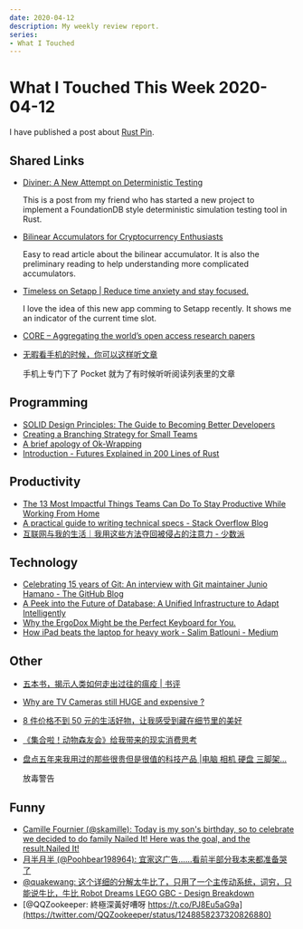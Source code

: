 ```yaml
---
date: 2020-04-12
description: My weekly review report.
series:
- What I Touched
---
```


# What I Touched This Week 2020-04-12

I have published a post about [Rust Pin](ia-writer://open?path=/Locations/iCloud/§%20Blog/Posts/Posts%20-%202020/2004%20-%20Rust%20Pin/♯%20Rust%20Pin.md).

<!--more-->

## Shared Links

-   [Diviner: A New Attempt on Deterministic Testing](https://xuejie.space/2020_04_11_diviner_a_new_attempt_on_deterministic_testing/)

    This is a post from my friend who has started a new project to implement a FoundationDB style deterministic simulation testing tool in Rust.

-   [Bilinear Accumulators for Cryptocurrency Enthusiasts](https://decentralizedthoughts.github.io/2020-04-02-bilinear-accumulators-for-cryptocurrency/)

    Easy to read article about the bilinear accumulator. It is also the
    preliminary reading to help understanding more complicated accumulators.

-   [Timeless on Setapp | Reduce time anxiety and stay focused.](https://setapp.com/apps/timeless)

    I love the idea of this new app comming to Setapp recently. It shows me an indicator of the current time slot.

-   [CORE – Aggregating the world’s open access research papers](https://core.ac.uk/)
-   [无暇看手机的时候，你可以这样听文章](https://sspai.com/post/59948)

    手机上专门下了 Pocket 就为了有时候听听阅读列表里的文章

## Programming

-   [SOLID Design Principles: The Guide to Becoming Better Developers](https://adevait.com/software/solid-design-principles-the-guide-to-becoming-better-developers)
-   [Creating a Branching Strategy for Small Teams](https://adevait.com/software/creating-branching-strategy)
-   [A brief apology of Ok-Wrapping](https://boats.gitlab.io/blog/post/why-ok-wrapping/)
-   [Introduction - Futures Explained in 200 Lines of Rust](https://cfsamson.github.io/books-futures-explained/)

## Productivity

-   [The 13 Most Impactful Things Teams Can Do To Stay Productive While Working From Home](https://doist.com/blog/work-from-home-advice/)
-   [A practical guide to writing technical specs - Stack Overflow Blog](https://stackoverflow.blog/2020/04/06/a-practical-guide-to-writing-technical-specs/?utm_source=Iterable&utm_medium=email&utm_campaign=the_overflow_newsletter)
-   [互联网与我的生活｜我用这些方法夺回被侵占的注意力 - 少数派](https://sspai.com/post/59606)

## Technology

-   [Celebrating 15 years of Git: An interview with Git maintainer Junio Hamano - The GitHub Blog](https://github.blog/2020-04-07-celebrating-15-years-of-git-an-interview-with-git-maintainer-junio-hamano/)
-   [A Peek into the Future of Database: A Unified Infrastructure to Adapt Intelligently](https://pingcap.com/blog/future-of-database-unified-infrastructure-to-adapt-intelligently/)
-   [Why the ErgoDox Might be the Perfect Keyboard for You.](https://medium.com/datadriveninvestor/why-the-ergodox-might-be-the-perfect-keyboard-for-you-d223fc40977e)
-   [How iPad beats the laptop for heavy work - Salim Batlouni - Medium](https://medium.com/@batlounis/how-ipad-beats-the-laptop-for-heavy-work-4776cba5e55d)

## Other

-   [五本书，揭示人类如何走出过往的瘟疫 | 书评](http://mp.weixin.qq.com/s?__biz=MjM5MjA1Mzk2MQ==&mid=2650877440&idx=1&sn=6f75a39c1854cf6cccd35bb38822c279&chksm=bd59a1a68a2e28b03e26a66bf828b3a20098ef2f888ae67551679665eefd6d1a1e2c75ed1658&mpshare=1&scene=1&srcid=&sharer_sharetime=1586585502628&sharer_shareid=e7bb68422a42795eb26b0930876fa613)
-   [Why are TV Cameras still HUGE and expensive ?](https://www.youtube.com/watch?v=RkTaMyatsTo)
-   [8 件价格不到 50 元的生活好物，让我感受到藏在细节里的美好](https://sspai.com/post/59789)
-   [《集合啦！动物森友会》给我带来的现实消费思考](https://sspai.com/post/59882)
-   [盘点五年来我用过的那些很贵但是很值的科技产品 |电脑 相机 硬盘 三脚架...](https://www.youtube.com/watch?v=E2bQjmY-8lk)

    放毒警告

## Funny

-   [Camille Fournier (@skamille): Today is my son's birthday, so to celebrate we decided to do family Nailed It! Here was the goal, and the result.Nailed It!](https://twitter.com/skamille/status/1246534738136924160)
-   [月半月半 (@Poohbear198964): 宜家这广告……看前半部分我本来都准备哭了](https://twitter.com/Poohbear198964/status/1248669038168817666)
-   [@quakewang: 这个详细的分解太牛比了，只用了一个主传动系统，词穷，只能说牛比，牛比 Robot Dreams LEGO GBC - Design Breakdown](https://twitter.com/quakewang/status/1248852233556385792)
-   [@QQZookeeper: 終極深黃好嘈呀 https://t.co/PJ8Eu5aG9a](https://twitter.com/QQZookeeper/status/1248858237320826880)
